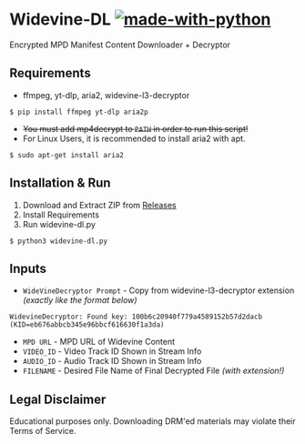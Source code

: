 # Widevine-DL  [![made-with-python](https://img.shields.io/badge/Made%20with-Python-1f425f.svg)](https://www.python.org/) 
Encrypted MPD Manifest Content Downloader + Decryptor<br>

## Requirements
- ffmpeg, yt-dlp, aria2, widevine-l3-decryptor

```
$ pip install ffmpeg yt-dlp aria2p
```
- ~~You must add mp4decrypt to `PATH` in order to run this script!~~
- For Linux Users, it is recommended to install aria2 with apt.
```
$ sudo apt-get install aria2
```

## Installation & Run
1. Download and Extract ZIP from [Releases](https://github.com/WHTJEON/widevine-dl/releases)
2. Install Requirements
3. Run widevine-dl.py
```
$ python3 widevine-dl.py
```

## Inputs
- `WideVineDecryptor Prompt` - Copy from widevine-l3-decryptor extension *(exactly like the format below)*
```
WidevineDecryptor: Found key: 100b6c20940f779a4589152b57d2dacb (KID=eb676abbcb345e96bbcf616630f1a3da)
```
- `MPD URL` - MPD URL of Widevine Content
- `VIDEO_ID` - Video Track ID Shown in Stream Info 
- `AUDIO_ID` - Audio Track ID Shown in Stream Info 
- `FILENAME` - Desired File Name of Final Decrypted File *(with extension!)*

## Legal Disclaimer
Educational purposes only. Downloading DRM'ed materials may violate their Terms of Service.
